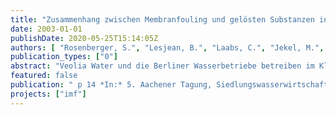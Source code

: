```yaml
---
title: "Zusammenhang zwischen Membranfouling und gelösten Substanzen in Membranbelebungsreaktoren"
date: 2003-01-01
publishDate: 2020-05-25T15:14:05Z
authors: [ "Rosenberger, S.", "Lesjean, B.", "Laabs, C.", "Jekel, M.", "Gnirß, R." ]
publication_types: ["0"]
abstract: "Veolia Water und die Berliner Wasserbetriebe betreiben im Klärwerk Berlin-Ruhleben zwei Membranbelebungsanlagen zur biologischen Phosphor- und Stickstoffelimination, die mit dem gleichen Abwasser belastet werden. Die zwei parallelen Pilotanlagen werden mit identischen Betriebsbedingungen aber unterschiedlicher Anordnung der anoxen Zone gefahren. Im Betrieb der Anlagen kann trotz identischen Betriebsbedingungen stets ein Unterschied im Fouling-verhalten zwischen beiden Pilotanlagen und über die Zeit beobachtet werden. Aus zwei Jahren Betriebserfahrung mit den beiden Pilotanlagen wurde deutlich, dass die Unterschiede nicht auf Trockensubstanzkonzentration oder Schlammalter sondern vorwiegend auf andere Parameter, wie z.B. den eingestellten Permeatflux, zurückzuführen sind. Neben den im belebten Schlamm enthaltenen Feststoffen können im biologischen Prozess produzierte Kolloide und gelöste Substanzen die Filtrations-leistungen von Membranen beeinflussen. Da die Feststoffkonzentration beider Anlagen weitestgehend identisch ist, werden im  Rahmen dieses Projektes vor allem Kolloide und gelöste Substanzen in der Klarphase des belebten Schlammes untersucht und mit der Foulingrate der eingesetzten Module verglichen. Die vorgestellten Untersuchungen sind Teil eines umfassenden Projektes von Anjou Recherche zum Foulingverhalten von Membranen in Membranbelebungsreaktoren."
featured: false
publication: " p 14 *In:* 5. Aachener Tagung, Siedlungswasserwirtschaft und Verfahrentechnik.. Aaachen, Germany. 30.09.-01.10.2003"
projects: ["imf"]
---
```


